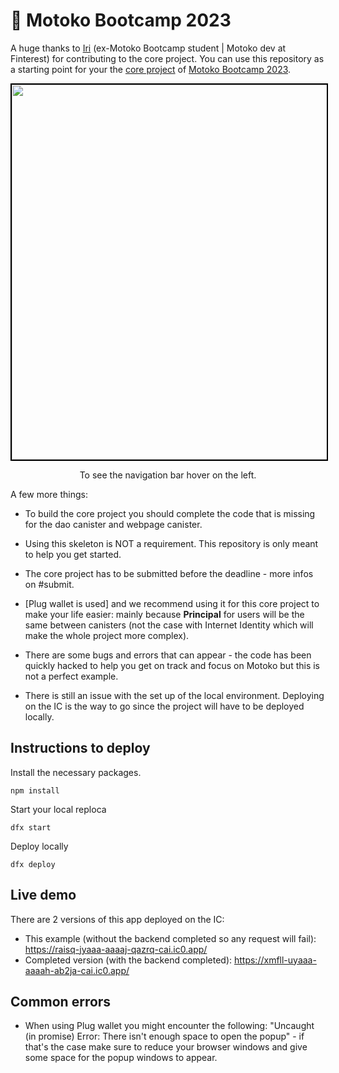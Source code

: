 # 👻 Motoko Bootcamp 2023 
A huge thanks to [Iri](https://twitter.com/iriasviel) (ex-Motoko Bootcamp student | Motoko dev at Finterest) for contributing to the core project. 
You can use this repository as a starting point for your the [core project](https://github.com/motoko-bootcamp/motokobootcamp-2023) of [Motoko Bootcamp 2023](https://github.com/motoko-bootcamp/motokobootcamp-2023).

<p align="center"> <img src="./home.png" width="600px" style="border: 2px solid black;"> </p>
<p align="center">To see the navigation bar hover on the left.</p>

A few more things:
- To build the core project you should complete the code that is missing for the dao canister and webpage canister.
- Using this skeleton is NOT a requirement. This repository is only meant to help you get started. 
- The core project has to be submitted before the deadline - more infos on #submit.
- [Plug wallet is used] and we recommend using it for this core project to make your life easier: mainly because **Principal** for users will be the same between canisters (not the case with Internet Identity which will make the whole project more complex).

- There are some bugs and errors that can appear - the code has been quickly hacked to help you get on track and focus on Motoko but this is not a perfect example.
- There is still an issue with the set up of the local environment. Deploying on the IC is the way to go since the project will have to be deployed locally.

## Instructions to deploy 
Install the necessary packages.
```
npm install
```
Start your local reploca
```
dfx start
```
Deploy locally
```
dfx deploy 
```

## Live demo
There are 2 versions of this app deployed on the IC:

- This example (without the backend completed so any request will fail): https://raisq-jyaaa-aaaaj-qazrq-cai.ic0.app/
- Completed version (with the backend completed): https://xmfll-uyaaa-aaaah-ab2ja-cai.ic0.app/ 

## Common errors
- When using Plug wallet you might encounter the following: "Uncaught (in promise) Error: There isn't enough space to open the popup" - if that's the case make sure to reduce your browser windows and give some space for the popup windows to appear.